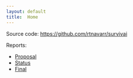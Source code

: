 ```yaml
---
layout: default
title:  Home
---
```


Source code: https://github.com/rtnavarr/survivai 

Reports:

- [Proposal](proposal.html)
- [Status](status.html)
- [Final](final.html)


